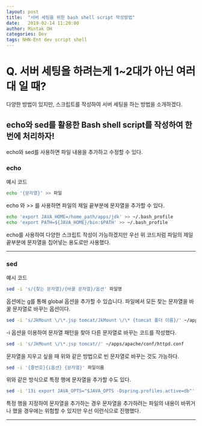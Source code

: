 ```yaml
---
layout: post
title:  "서버 세팅을 위한 bash shell script 작성방법"
date:   2019-02-14 11:20:00
author: Mintak OH
categories: Dev
tags: NHN-Ent dev script shell
---
```


# Q. 서버 세팅을 하려는게 1~2대가 아닌 여러대 일 때?
다양한 방법이 있지만,  스크립트를 작성하여 서버 세팅을 하는 방법을 소개하겠다.


## echo와 sed를 활용한 Bash shell script를 작성하여 한번에 처리하자!

echo와 sed를 사용하면 파일 내용을 추가하고 수정할 수 있다. 

### echo
예시 코드
```bash
echo '{문자열}' >> 파일
```
echo 와 >> 를 사용하면 파일의 제일 끝부분에 문자열을 추가할 수 있다.
```bash
echo 'export JAVA_HOME=/home_path/apps/jdk' >> ~/.bash_profile
echo 'export PATH=${JAVA_HOME}/bin:$PATH' >> ~/.bash_profile
```
echo를 사용하여 다양한 스크립트 작성이 가능하겠지만 우선 위 코드처럼 파일의 제일 끝부분에 문자열을 집어넣는 용도로만 사용했다.


* * *


### sed 
예시 코드
```bash
sed -i 's/{찾는 문자열}/{바꿀 문자열}/옵션' 파일명
```
옵션에는 g를 통해 global 옵션을 추가할 수 있습니다. 파일에서 모든 찾는 문자열을 바꿀 문자열로 바꾸는 옵션이다.

```bash
sed -i 's/JkMount \/\*.jsp tomcat/JkMount \/\* {tomcat 폴더 이름}/' ~/apps/apache/conf/httpd.conf
```
-i 옵션을 이용하여 문자열 패턴을 찾아 다른 문자열로 바꾸는 코드를 작성했다.

```bash
sed -i 's/JkMount \/\*.jsp tomcat//' ~/apps/apache/conf/httpd.conf
```
문자열을 지우고 싶을 때 위와 같은 방법으로 빈 문자열로 바꾸는 것도 가능하다.

```bash
sed -i '{줄번호}{i옵션} {문자열}' 파일이름
```
위와 같은 방식으로 특정 행에 문자열을 추가할 수도 있다.
```bash
sed -i '13i export JAVA_OPTS="$JAVA_OPTS -Dspring.profiles.active=db"' ~/apps/{tomcat 폴더 이름}/bin/setenv.sh
```
특정 행을 지정하여 문자열을 추가하는 경우 문자열을 추가하려는 파일의 내용이 바뀌거나 했을 경우에는 위험할 수 있지만 우선 이런식으로 진행했다.



* * *

<!--stackedit_data:
eyJoaXN0b3J5IjpbNTUwMDQ3ODk1XX0=
-->